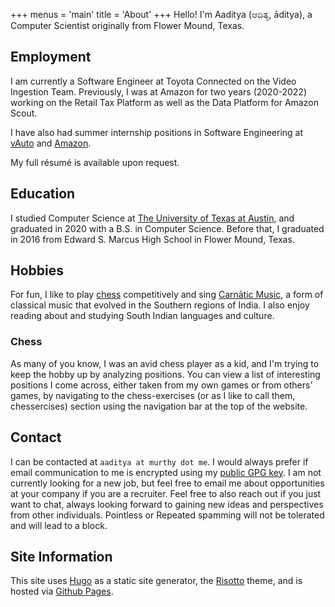 +++
menus = 'main'
title = 'About'
+++
Hello! I'm Aaditya (ಆದಿತ್ಯ, āditya), a Computer Scientist originally from Flower Mound, Texas.

## Employment
I am currently a Software Engineer at Toyota Connected on the Video Ingestion Team. Previously, I
was at Amazon for two years (2020-2022) working on the Retail Tax Platform as well as the Data Platform for Amazon Scout.

I have also had summer internship positions in Software Engineering at [vAuto](https://www.vauto.com/) and [Amazon](https://www.amazon.com).

My full résumé is available upon request.

## Education
I studied Computer Science at [The University of Texas at Austin](https://www.cs.utexas.edu), and graduated in 2020 with a B.S. in Computer Science. Before that, I graduated in 2016 from Edward S. Marcus High School in Flower Mound, Texas.

## Hobbies
For fun, I like to play [chess](https://www.uschess.org/msa/MbrDtlTnmtHst.php?13739907) competitively and sing [Carnātic Music](https://en.wikipedia.org/wiki/Carnatic_music), a form of classical music that evolved in the Southern regions of India. I also enjoy reading about and studying South Indian languages and culture.
### Chess
As many of you know, I was an avid chess player as a kid,
and I'm trying to keep the hobby up by analyzing positions. You can view a list of interesting
positions I come across, either taken from my own games or from others' games, by navigating to the chess-exercises (or as I like to call them, chessercises) section using the navigation bar at the top of the website.

## Contact
I can be contacted at `aaditya at murthy dot me`. I would always prefer if email communication to me is encrypted using my [public GPG key](https://www.aadityamurthy.com/aaditya.asc). I am not currently looking for a new job, but feel free to email me about opportunities at your company if you are a recruiter. Feel free to also reach out if you just want to chat, always looking forward to gaining new ideas and perspectives from other individuals. Pointless or Repeated spamming will not be tolerated and will lead to a block.

## Site Information
This site uses [Hugo](https://gohugo.io/) as a static site generator,
the [Risotto](https://github.com/joeroe/risotto) theme, and is hosted via
[Github Pages](https://pages.github.com/).
